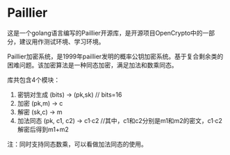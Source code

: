 # Paillier

这是一个golang语言编写的Paillier开源库，是开源项目OpenCrypto中的一部分，建议用作测试环境、学习环境。

Paillier加密系统，是1999年paillier发明的概率公钥加密系统。基于复合剩余类的困难问题。该加密算法是一种同态加密，满足加法和数乘同态。 

库共包含4个模块：
1. 密钥对生成 (bits) -> (pk,sk) // bits=16
2. 加密 (pk,m) -> c
3. 解密 (sk,c) -> m
4. 加法同态 (pk, c1, c2) -> c1·c2 //其中，c1和c2分别是m1和m2的密文，c1·c2解密后得到m1+m2

注：同时支持同态数乘，可以看做加法同态的使用。

